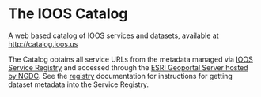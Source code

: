 The IOOS Catalog
=======

A web based catalog of IOOS services and datasets, available at http://catalog.ioos.us

The Catalog obtains all service URLs from the metadata managed via [IOOS Service Registry](http://github.com/ioos/registry) and accessed through the [ESRI Geoportal Server hosted by NGDC](http://www.ngdc.noaa.gov/geoportal/).  See the [registry](http://github.com/ioos/registry) documentation for instructions for getting dataset metadata into the Service Registry.

